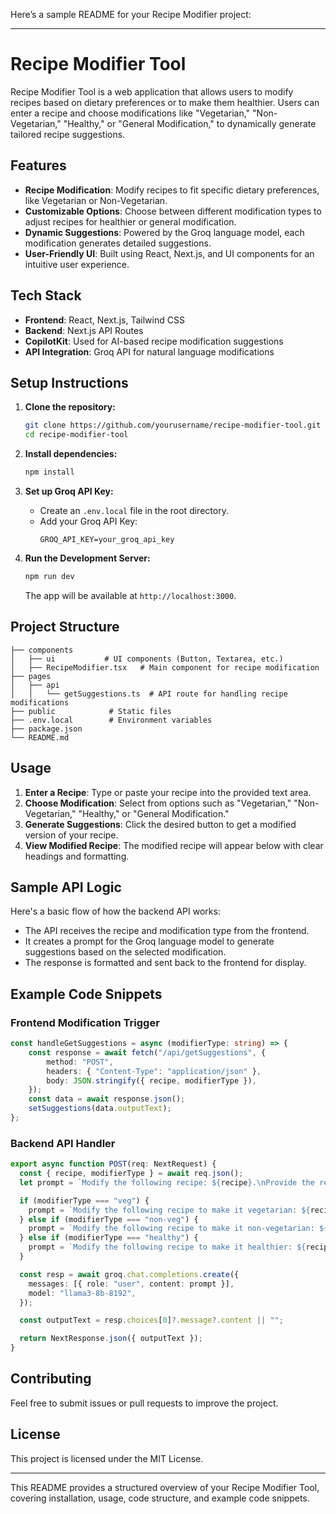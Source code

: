Here’s a sample README for your Recipe Modifier project:

---

# Recipe Modifier Tool

Recipe Modifier Tool is a web application that allows users to modify recipes based on dietary preferences or to make them healthier. Users can enter a recipe and choose modifications like "Vegetarian," "Non-Vegetarian," "Healthy," or "General Modification," to dynamically generate tailored recipe suggestions.

## Features

- **Recipe Modification**: Modify recipes to fit specific dietary preferences, like Vegetarian or Non-Vegetarian.
- **Customizable Options**: Choose between different modification types to adjust recipes for healthier or general modification.
- **Dynamic Suggestions**: Powered by the Groq language model, each modification generates detailed suggestions.
- **User-Friendly UI**: Built using React, Next.js, and UI components for an intuitive user experience.

## Tech Stack

- **Frontend**: React, Next.js, Tailwind CSS
- **Backend**: Next.js API Routes
- **CopilotKit**: Used for AI-based recipe modification suggestions
- **API Integration**: Groq API for natural language modifications

## Setup Instructions

1. **Clone the repository:**
   ```bash
   git clone https://github.com/yourusername/recipe-modifier-tool.git
   cd recipe-modifier-tool
   ```

2. **Install dependencies:**
   ```bash
   npm install
   ```

3. **Set up Groq API Key:**
   - Create an `.env.local` file in the root directory.
   - Add your Groq API Key:
     ```plaintext
     GROQ_API_KEY=your_groq_api_key
     ```

4. **Run the Development Server:**
   ```bash
   npm run dev
   ```
   The app will be available at `http://localhost:3000`.

## Project Structure

```
├── components
│   ├── ui           # UI components (Button, Textarea, etc.)
│   ├── RecipeModifier.tsx   # Main component for recipe modification
├── pages
│   ├── api
│   │   └── getSuggestions.ts  # API route for handling recipe modifications
├── public            # Static files
├── .env.local        # Environment variables
├── package.json
└── README.md
```

## Usage

1. **Enter a Recipe**: Type or paste your recipe into the provided text area.
2. **Choose Modification**: Select from options such as "Vegetarian," "Non-Vegetarian," "Healthy," or "General Modification."
3. **Generate Suggestions**: Click the desired button to get a modified version of your recipe.
4. **View Modified Recipe**: The modified recipe will appear below with clear headings and formatting.

## Sample API Logic

Here's a basic flow of how the backend API works:

- The API receives the recipe and modification type from the frontend.
- It creates a prompt for the Groq language model to generate suggestions based on the selected modification.
- The response is formatted and sent back to the frontend for display.

## Example Code Snippets

### Frontend Modification Trigger
```typescript
const handleGetSuggestions = async (modifierType: string) => {
    const response = await fetch("/api/getSuggestions", {
        method: "POST",
        headers: { "Content-Type": "application/json" },
        body: JSON.stringify({ recipe, modifierType }),
    });
    const data = await response.json();
    setSuggestions(data.outputText);
};
```

### Backend API Handler
```typescript
export async function POST(req: NextRequest) {
  const { recipe, modifierType } = await req.json();
  let prompt = `Modify the following recipe: ${recipe}.\nProvide the response with proper spacing and headings.`;

  if (modifierType === "veg") {
    prompt = `Modify the following recipe to make it vegetarian: ${recipe}.\nProvide the response with proper spacing and headings.`;
  } else if (modifierType === "non-veg") {
    prompt = `Modify the following recipe to make it non-vegetarian: ${recipe}.\nProvide the response with proper spacing and headings.`;
  } else if (modifierType === "healthy") {
    prompt = `Modify the following recipe to make it healthier: ${recipe}.\nProvide the response with proper spacing and headings.`;
  }

  const resp = await groq.chat.completions.create({
    messages: [{ role: "user", content: prompt }],
    model: "llama3-8b-8192",
  });

  const outputText = resp.choices[0]?.message?.content || "";

  return NextResponse.json({ outputText });
}
```

## Contributing

Feel free to submit issues or pull requests to improve the project.

## License

This project is licensed under the MIT License.

--- 

This README provides a structured overview of your Recipe Modifier Tool, covering installation, usage, code structure, and example code snippets.
